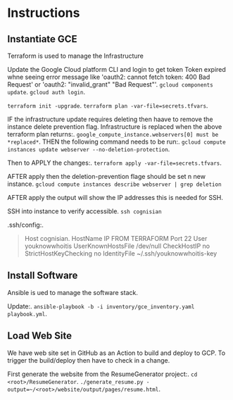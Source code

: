 # Instructions

## Instantiate GCE
Terraform is used to manage the Infrastructure

Update the Google Cloud platform CLI and login to get token
Token expired whne seeing error message like 'oauth2: cannot fetch token: 400 Bad Request'
or 'oauth2: "invalid_grant" "Bad Request"'.
`gcloud components update`.
`gcloud auth login`.

`terraform init -upgrade`.
`terraform plan -var-file=secrets.tfvars`.

IF the infrastructure update requires deleting then haave to remove the
instance delete prevention flag.
Infrastructure is replaced when the above terraform plan returns:.
`google_compute_instance.webservers[0] must be *replaced*`.
THEN the following command needs to be run:.
`gcloud compute instances update webserver --no-deletion-protection`.

Then to APPLY the changes:.
`terraform apply -var-file=secrets.tfvars`.

AFTER apply then the deletion-prevention flage should be set n new instance.
`gcloud compute instances describe webserver | grep deletion`

AFTER apply the output will show the IP addresses this is needed
for SSH.

SSH into instance to verify accessible.
`ssh cognisian`

.ssh/config:.
> Host cognisian.
>     HostName IP  FROM TERRAFORM
>     Port 22
>     User youknowwhoitis
>     UserKnownHostsFile /dev/null
>     CheckHostIP no
>     StrictHostKeyChecking no
>     IdentityFile ~/.ssh/youknowwhoitis-key

## Install Software
Ansible is ued to manage the software stack.

Update:.
`ansible-playbook -b -i inventory/gce_inventory.yaml playbook.yml`.

## Load Web Site
We have web site set in GitHub as an Action to build and deploy to GCP.
To trigger the build/deploy then have to check in a change.

First generate the website from the ResumeGenerator project:.
`cd <root>/ResumeGenerator`.
`./generate_resume.py -output=~/<root>/website/output/pages/resume.html`.

